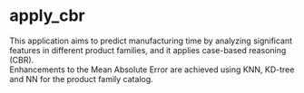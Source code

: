 # apply_cbr
 
This application aims to predict manufacturing time by analyzing significant features in different product families, and it applies case-based reasoning (CBR). </br>
Enhancements to the Mean Absolute Error are achieved using KNN, KD-tree and NN for the product family catalog.